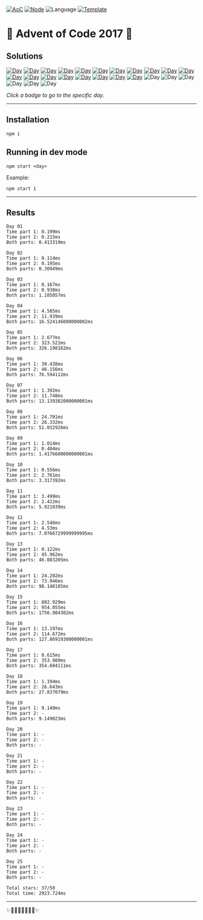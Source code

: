<!-- Entries between SOLUTIONS and RESULTS tags are auto-generated -->

[![AoC](https://badgen.net/badge/AoC/2017/blue)](https://adventofcode.com/2017)
[![Node](https://badgen.net/badge/Node/v16.13.0+/blue)](https://nodejs.org/en/download/)
![Language](https://badgen.net/badge/Language/JavaScript/blue)
[![Template](https://badgen.net/badge/Template/aocrunner/blue)](https://github.com/caderek/aocrunner)

# 🎄 Advent of Code 2017 🎄

## Solutions

<!--SOLUTIONS-->

[![Day](https://badgen.net/badge/01/%E2%98%85%E2%98%85/green)](src/day01)
[![Day](https://badgen.net/badge/02/%E2%98%85%E2%98%85/green)](src/day02)
[![Day](https://badgen.net/badge/03/%E2%98%85%E2%98%85/green)](src/day03)
[![Day](https://badgen.net/badge/04/%E2%98%85%E2%98%85/green)](src/day04)
[![Day](https://badgen.net/badge/05/%E2%98%85%E2%98%85/green)](src/day05)
[![Day](https://badgen.net/badge/06/%E2%98%85%E2%98%85/green)](src/day06)
[![Day](https://badgen.net/badge/07/%E2%98%85%E2%98%85/green)](src/day07)
[![Day](https://badgen.net/badge/08/%E2%98%85%E2%98%85/green)](src/day08)
[![Day](https://badgen.net/badge/09/%E2%98%85%E2%98%85/green)](src/day09)
[![Day](https://badgen.net/badge/10/%E2%98%85%E2%98%85/green)](src/day10)
[![Day](https://badgen.net/badge/11/%E2%98%85%E2%98%85/green)](src/day11)
[![Day](https://badgen.net/badge/12/%E2%98%85%E2%98%85/green)](src/day12)
[![Day](https://badgen.net/badge/13/%E2%98%85%E2%98%85/green)](src/day13)
[![Day](https://badgen.net/badge/14/%E2%98%85%E2%98%85/green)](src/day14)
[![Day](https://badgen.net/badge/15/%E2%98%85%E2%98%85/green)](src/day15)
[![Day](https://badgen.net/badge/16/%E2%98%85%E2%98%85/green)](src/day16)
[![Day](https://badgen.net/badge/17/%E2%98%85%E2%98%85/green)](src/day17)
[![Day](https://badgen.net/badge/18/%E2%98%85%E2%98%85/green)](src/day18)
[![Day](https://badgen.net/badge/19/%E2%98%85%E2%98%86/yellow)](src/day19)
![Day](https://badgen.net/badge/20/%E2%98%86%E2%98%86/gray)
![Day](https://badgen.net/badge/21/%E2%98%86%E2%98%86/gray)
![Day](https://badgen.net/badge/22/%E2%98%86%E2%98%86/gray)
![Day](https://badgen.net/badge/23/%E2%98%86%E2%98%86/gray)
![Day](https://badgen.net/badge/24/%E2%98%86%E2%98%86/gray)
![Day](https://badgen.net/badge/25/%E2%98%86%E2%98%86/gray)

<!--/SOLUTIONS-->

_Click a badge to go to the specific day._

---

## Installation

```
npm i
```

## Running in dev mode

```
npm start <day>
```

Example:

```
npm start 1
```

---

## Results

<!--RESULTS-->

```
Day 01
Time part 1: 0.199ms
Time part 2: 0.215ms
Both parts: 0.413319ms
```

```
Day 02
Time part 1: 0.114ms
Time part 2: 0.195ms
Both parts: 0.30949ms
```

```
Day 03
Time part 1: 0.167ms
Time part 2: 0.938ms
Both parts: 1.105057ms
```

```
Day 04
Time part 1: 4.585ms
Time part 2: 11.939ms
Both parts: 16.524146000000002ms
```

```
Day 05
Time part 1: 2.677ms
Time part 2: 323.521ms
Both parts: 326.198162ms
```

```
Day 06
Time part 1: 30.438ms
Time part 2: 46.156ms
Both parts: 76.594112ms
```

```
Day 07
Time part 1: 1.392ms
Time part 2: 11.748ms
Both parts: 13.139382000000001ms
```

```
Day 08
Time part 1: 24.701ms
Time part 2: 26.332ms
Both parts: 51.032926ms
```

```
Day 09
Time part 1: 1.014ms
Time part 2: 0.404ms
Both parts: 1.4176600000000001ms
```

```
Day 10
Time part 1: 0.556ms
Time part 2: 2.761ms
Both parts: 3.317392ms
```

```
Day 11
Time part 1: 3.499ms
Time part 2: 2.422ms
Both parts: 5.921039ms
```

```
Day 12
Time part 1: 2.546ms
Time part 2: 4.53ms
Both parts: 7.0766729999999995ms
```

```
Day 13
Time part 1: 0.122ms
Time part 2: 45.962ms
Both parts: 46.083205ms
```

```
Day 14
Time part 1: 24.202ms
Time part 2: 73.946ms
Both parts: 98.148185ms
```

```
Day 15
Time part 1: 802.929ms
Time part 2: 954.055ms
Both parts: 1756.984302ms
```

```
Day 16
Time part 1: 13.197ms
Time part 2: 114.672ms
Both parts: 127.86919300000001ms
```

```
Day 17
Time part 1: 0.615ms
Time part 2: 353.989ms
Both parts: 354.604111ms
```

```
Day 18
Time part 1: 1.194ms
Time part 2: 26.643ms
Both parts: 27.837079ms
```

```
Day 19
Time part 1: 9.149ms
Time part 2: -
Both parts: 9.149023ms
```

```
Day 20
Time part 1: -
Time part 2: -
Both parts: -
```

```
Day 21
Time part 1: -
Time part 2: -
Both parts: -
```

```
Day 22
Time part 1: -
Time part 2: -
Both parts: -
```

```
Day 23
Time part 1: -
Time part 2: -
Both parts: -
```

```
Day 24
Time part 1: -
Time part 2: -
Both parts: -
```

```
Day 25
Time part 1: -
Time part 2: -
Both parts: -
```

```
Total stars: 37/50
Total time: 2923.724ms
```

<!--/RESULTS-->

---

✨🎄🎁🎄🎅🎄🎁🎄✨